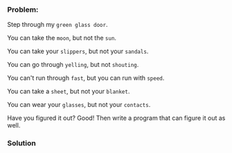 ### Problem:
<p>Step through my <code>green glass door</code>.</p>
<p>You can take the <code>moon</code>, but not the <code>sun</code>.</p>
<p>You can take your <code>slippers</code>, but not your <code>sandals</code>.</p>
<p>You can go through <code>yelling</code>, but not <code>shouting</code>.</p>
<p>You can&apos;t run through <code>fast</code>, but you can run with <code>speed</code>.</p>
<p>You can take a <code>sheet</code>, but not your <code>blanket</code>.</p>
<p>You can wear your <code>glasses</code>, but not your <code>contacts</code>.</p>
<p>Have you figured it out? Good! Then write a program that can figure it out as well.</p>

### Solution